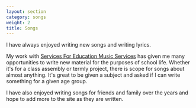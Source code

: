 ```yaml
---
layout: section
category: songs
weight: 2
title: Songs
---
```


I have always enjoyed writing new songs and writing lyrics.

My work with [Services For Education Music Services](www.servicesforeducation.co.uk) has given me many opportunities to write new material for the purposes of school life. Whether it's for a class assembly or termly project, there is scope for songs about almost anything. It's great to be given a subject and asked if I can write something for a given age group.

I have also enjoyed writing songs for friends and family over the years and hope to add more to the site as they are written.

